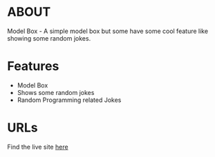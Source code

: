 # ABOUT

Model Box - A simple model box but some have some cool feature like showing some random jokes.

# Features

- Model Box
- Shows some random jokes
- Random Programming related Jokes

# URLs

Find the live site [here](https://model-box.upendrak.repl.co/)
